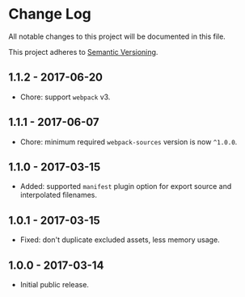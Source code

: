 # Change Log

All notable changes to this project will be documented in this file.

This project adheres to [Semantic Versioning](http://semver.org).

## 1.1.2 - 2017-06-20

* Chore: support `webpack` v3.

## 1.1.1 - 2017-06-07

* Chore: minimum required `webpack-sources` version is now `^1.0.0`.

## 1.1.0 - 2017-03-15

* Added: supported `manifest` plugin option for export source and interpolated filenames.

## 1.0.1 - 2017-03-15

* Fixed: don't duplicate excluded assets, less memory usage.

## 1.0.0 - 2017-03-14

* Initial public release.

